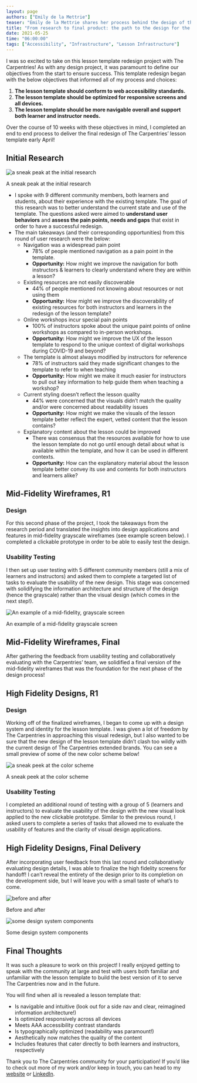 ```yaml
---
layout: page
authors: ["Emily de la Mettrie"]
teaser: "Emily de la Mettrie shares her process behind the design of the next iteration of the lesson template"
title: "From research to final product: the path to the design for the next lesson template"
date: 2021-05-25
time: "06:00:00"
tags: ["Accessibility", "Infrastructure", "Lesson Infrastructure"]
---
```


I was so excited to take on this lesson template redesign project with The Carpentries! As with any design project, it was paramount to define our objectives from the start to ensure success. This template redesign began with the below objectives that informed all of my process and choices:

1. **The lesson template should conform to web accessibility standards.**
1. **The lesson template should be optimized for responsive screens and all
   devices.**
1. **The lesson template should be more navigable overall and support both
   learner and instructor needs.**

Over the course of 10 weeks with these objectives in mind, I completed an end to end process to deliver the final redesign of The Carpentries’ lesson template early April! 

## Initial Research

![a sneak peak at the initial research](/blog/2021/05/initial-research.png)

<figcaption class="text-center">
  A sneak peak at the initial research
</figcaption>

* I spoke with 9 different community members, both learners and students, about
  their experience with the existing template. The goal of this research was to
  better understand the current state and use of the template. The questions
  asked were aimed to **understand user behaviors** and **assess the pain
  points, needs and gaps** that exist in order to have a successful redesign.
* The main takeaways (and their corresponding opportunities) from this round of
  user research were the below:
  - Navigation was a widespread pain point
    + 78% of people mentioned navigation as a pain point in the template.
    + **Opportunity:** How might we improve the navigation for both instructors
      & learners to clearly understand where they are within a lesson?
  - Existing resources are not easily discoverable
    + 44% of people mentioned not knowing about resources or not using them
    + **Opportunity:** How might we improve the discoverability of existing
      resources for both instructors and learners in the redesign of the lesson
      template?
  - Online workshops incur special pain points
    + 100% of instructors spoke about the unique paint points of online
      workshops as compared to in-person workshops.
    + **Opportunity:** How might we improve the UX of the lesson template to
      respond to the unique context of digital workshops during COVID-19 and
      beyond?
  - The template is almost always modified by instructors for reference
    + 78% of instructors said they made significant changes to the template to
      refer to when teaching
    + **Opportunity:** How might we make it much easier for instructors to pull
      out key information to help guide them when teaching a workshop?
  - Current styling doesn’t reflect the lesson quality
    + 44% were concerned that the visuals didn’t match the quality and/or were
      concerned about readability issues
    + **Opportunity:** How might we make the visuals of the lesson template
      better reflect the expert, vetted content that the lesson contains?
  - Explanatory content about the lesson could be improved
    + There was consensus that the resources available for how to use the lesson
      template do not go until enough detail about what is available within the
      template, and how it can be used in different contexts.
    + **Opportunity:** How can the explanatory material about the lesson
      template better convey its use and contents for both instructors and
      learners alike?

## Mid-Fidelity Wireframes, R1

### Design

For this second phase of the project, I took the takeaways from the research
period and translated the insights into design applications and features in
mid-fidelity grayscale wireframes (see example screen below). I completed a
clickable prototype in order to be able to easily test the design.


### Usability Testing

I then set up user testing with 5 different community members (still a mix of
learners and instructors) and asked them to complete a targeted list of tasks to
evaluate the usability of the new design. This stage was concerned with
solidifying the information architecture and structure of the design (hence the
grayscale) rather than the visual design (which comes in the next step!).

![An example of a mid-fidelity, grayscale screen](/blog/2021/05/lesson-wireframe.png)

<figcaption class="text-center">
  An example of a mid-fidelity grayscale screen
</figcaption>


## Mid-Fidelity Wireframes, Final 

After gathering the feedback from usability testing and collaboratively evaluating with the Carpentries’ team, we solidified a final version of the mid-fidelity wireframes that was the foundation for the next phase of the design process!


## High Fidelity Designs, R1

### Design

Working off of the finalized wireframes, I began to come up with a design system
and identity for the lesson template. I was given a lot of freedom by The
Carpentries in approaching this visual redesign, but I also wanted to be sure
that the new design of the lesson template didn’t clash too wildly with the
current design of The Carpentries extended brands. You can see a small preview
of some of the new color scheme below!

![a sneak peek at the color scheme](/blog/2021/05/colorway.png)

<figcaption class="text-center">
  A sneak peek at the color scheme
</figcaption>

### Usability Testing

I completed an additional round of testing with a group of 5 (learners and
instructors) to evaluate the usability of the design with the new visual look
applied to the new clickable prototype. Similar to the previous round, I asked
users to complete a series of tasks that allowed me to evaluate the usability of
features and the clarity of visual design applications.


## High Fidelity Designs, Final Delivery 

After incorporating user feedback from this last round and collaboratively
evaluating design details, I was able to finalize the high fidelity screens for
handoff! I can’t reveal the entirety of the design prior to its completion on
the development side, but I will leave you with a small taste of what’s to come.


![before and after](/blog/2021/05/before-after.png)

<figcaption class="text-center">
  Before and after
</figcaption>


![some design system components](/blog/2021/05/system-components.png)

<figcaption class="text-center">
  Some design system components
</figcaption>

## Final Thoughts

It was such a pleasure to work on this project! I really enjoyed getting to
speak with the community at large and test with users both familiar and
unfamiliar with the lesson template to build the best version of it to serve The
Carpentries now and in the future.

You will find when all is revealed a lesson template that:
* Is navigable and intuitive (look out for a side nav and clear, reimagined
  information architecture!)
* Is optimized responsively across all devices
* Meets AAA accessibility contrast standards
* Is typographically optimized (readability was paramount!)
* Aesthetically now matches the quality of the content 
* Includes features that cater directly to both learners and instructors,
  respectively

Thank you to The Carpentries community for your participation! If you’d like to check out more of my work and/or keep in touch, you can head to my [website](https://www.edelamettrie.com) or [LinkedIn](https://www.linkedin.com/in/edelamettrie/). 
